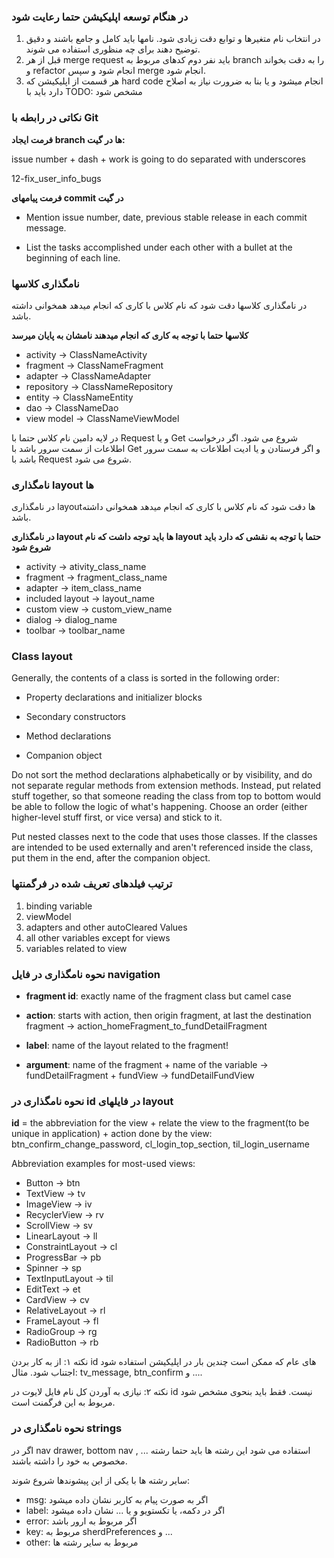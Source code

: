 
### در هنگام توسعه اپلیکیشن حتما رعایت شود


1.  در انتخاب نام متغیرها و توابع دقت زیادی شود. نامها باید کامل و جامع باشند و دقیق توضیح دهند برای چه منظوری استفاده می شوند.
2.  قبل از هر merge request باید نفر دوم کدهای مربوط به branch را به دقت بخواند و refactor انجام شود و سپس merge انجام شود.
3.  هر قسمت از اپلیکیشن که hard code انجام میشود و یا بنا به ضرورت نیاز به اصلاح دارد باید با TODO: مشخص شود

### نکاتی در رابطه با Git

**فرمت ایجاد branch ها در گیت:**

issue number + dash + work is going to do separated with underscores

12-fix_user_info_bugs

**فرمت پیامهای commit در گیت**


*  Mention issue number, date, previous stable release in each commit message.

*  List the tasks accomplished under each other with a bullet at the beginning of each line.



### نامگذاری کلاسها

در نامگذاری کلاسها دقت شود که نام کلاس با کاری که انجام میدهد همخوانی داشته باشد. 

**کلاسها حتما با توجه به کاری که انجام میدهند نامشان به پایان میرسد**
*  activity -> ClassNameActivity
*  fragment -> ClassNameFragment
*  adapter -> ClassNameAdapter
*  repository -> ClassNameRepository
*  entity -> ClassNameEntity
*  dao -> ClassNameDao
*  view model -> ClassNameViewModel

در لایه دامین نام کلاس حتما با Request و یا Get شروع می شود. اگر درخواست اطلاعات از سمت سرور باشد با Get و اگر فرستادن و یا ادیت اطلاعات به سمت سرور باشد با Request شروع می شود.

### نامگذاری layout ها

در نامگذاری layoutها دقت شود که نام کلاس با کاری که انجام میدهد همخوانی داشته باشد. 


**در نامگذاری layout ها باید توجه داشت که نام layout حتما با توجه به نقشی که دارد باید شروع شود**
*  activity -> ativity_class_name
*  fragment -> fragment_class_name
*  adapter -> item_class_name
*  included layout -> layout_name
*  custom view -> custom_view_name
*  dialog -> dialog_name
*  toolbar -> toolbar_name




### Class layout

Generally, the contents of a class is sorted in the following order:


*  Property declarations and initializer blocks

*  Secondary constructors

*  Method declarations

*  Companion object

Do not sort the method declarations alphabetically or by visibility, and do not separate regular methods from extension methods. Instead, put related stuff together, so that someone reading the class from top to bottom would be able to follow the logic of what's happening. Choose an order (either higher-level stuff first, or vice versa) and stick to it.

Put nested classes next to the code that uses those classes. If the classes are intended to be used externally and aren't referenced inside the class, put them in the end, after the companion object.


### ترتیب فیلدهای تعریف شده در فرگمنتها

1.  binding variable
2.  viewModel
3.  adapters and other autoCleared Values
4.  all other variables except for views
5.  variables related to view


### نحوه نامگذاری در فایل navigation


*  **fragment id**: exactly name of the fragment class but camel case

*  **action**: starts with action, then origin fragment, at last the destination fragment -> action_homeFragment_to_fundDetailFragment

*  **label**: name of the layout related to the fragment!

*  **argument**: name of the fragment + name of the variable -> fundDetailFragment + fundView -> fundDetailFundView


### نحوه نامگذاری در id در فایلهای layout



**id** = the abbreviation for the view + relate the view to the fragment(to be unique in application) + action done by the view:   
btn_confirm_change_password, cl_login_top_section, til_login_username

Abbreviation examples for most-used views:

*  Button -> btn
*  TextView -> tv
*  ImageView -> iv
*  RecyclerView -> rv
*  ScrollView -> sv
*  LinearLayout -> ll
*  ConstraintLayout -> cl
*  ProgressBar -> pb
*  Spinner -> sp
*  TextInputLayout -> til
*  EditText -> et
*  CardView -> cv
*  RelativeLayout -> rl
*  FrameLayout -> fl
*  RadioGroup -> rg
*  RadioButton -> rb

نکته ۱: از به کار بردن id های عام که ممکن است چندین بار در اپلیکیشن استفاده شود اجتناب شود. مثال: tv_message, btn_confirm و ....

نکته ۲: نیازی به آوردن کل نام فایل لایوت در id نیست. فقط باید بنحوی مشخص شود مربوط به این فرگمنت است.


### نحوه نامگذاری در strings

اگر در nav drawer, bottom nav , ... استفاده می شود این رشته ها باید حتما رشته مخصوص به خود را داشته باشند.

سایر رشته ها با یکی از این پیشوندها شروع شوند:
*  msg: اگر به صورت پیام به کاربر نشان داده میشود
*  label: اگر در دکمه، یا تکستویو و یا ... نشان داده میشود
*  error: اگر مربوط به ارور باشد
*  key: مربوط به sherdPreferences و ...
*  other: مربوط به سایر رشته ها 